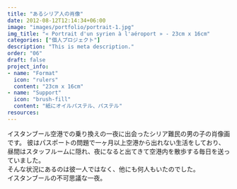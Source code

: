 ```yaml
---
title: "あるシリア人の肖像"
date: 2012-08-12T12:14:34+06:00
image: "images/portfolio/portrait-1.jpg"
img_title: "« Portrait d'un syrien à l'aéroport » - 23cm x 16cm"
categories: ["個人プロジェクト"]
description: "This is meta description."
order: "06"
draft: false
project_info:
- name: "Format"
  icon: "rulers"
  content: "23cm x 16cm"
- name: "Support"
  icon: "brush-fill"
  content: "紙にオイルパステル、パステル"
resources:
---
```


イスタンブール空港での乗り換えの一夜に出会ったシリア難民の男の子の肖像画です。
彼はパスポートの問題で一ヶ月以上空港から出れない生活をしており、昼間はスタッフルームに隠れ、夜になると出てきて空港内を散歩する毎日を送っていました。  
そんな状況にあるのは彼一人ではなく、他にも何人もいたのでした。  
イスタンブールの不可思議な一夜。
